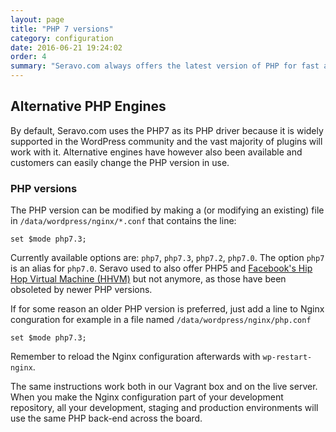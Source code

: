 ```yaml
---
layout: page
title: "PHP 7 versions"
category: configuration
date: 2016-06-21 19:24:02
order: 4
summary: "Seravo.com always offers the latest version of PHP for fast and secure sites"
---
```


## Alternative PHP Engines

By default, Seravo.com uses the PHP7 as its PHP driver because it is widely supported in the WordPress community and the vast majority of plugins will work with it. Alternative engines have however also been available and customers can easily change the PHP version in use.

### PHP versions

The PHP version can be modified by making a (or modifying an existing) file in `/data/wordpress/nginx/*.conf` that contains the line:
```
set $mode php7.3;
```

Currently available options are: `php7`, `php7.3`, `php7.2`, `php7.0`. The option `php7` is an alias for `php7.0`. Seravo used to also offer PHP5 and [Facebook's Hip Hop Virtual Machine (HHVM)](http://hhvm.com) but not anymore, as those have been obsoleted by newer PHP versions.

If for some reason an older PHP version is preferred, just add a line to Nginx conguration for example in a file named `/data/wordpress/nginx/php.conf`
```
set $mode php7.3;
```

Remember to reload the Nginx configuration afterwards with `wp-restart-nginx`.

The same instructions work both in our Vagrant box and on the live server. When you make the Nginx configuration part of your development repository, all your development, staging and production environments will use the same PHP back-end across the board.
